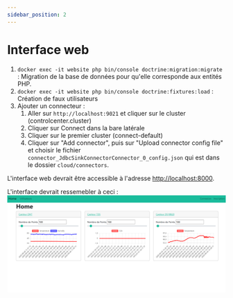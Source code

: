 ```yaml
---
sidebar_position: 2
---
```


# Interface web

1. `docker exec -it website php bin/console doctrine:migration:migrate` : Migration de la base de données pour qu'elle corresponde aux entités PHP.
2. `docker exec -it website php bin/console doctrine:fixtures:load` : Création de faux utilisateurs
3. Ajouter un connecteur :
    1. Aller sur `http://localhost:9021` et cliquer sur le cluster (controlcenter.cluster)
    2. Cliquer sur Connect dans la bare latérale
    3. Cliquer sur le premier cluster (connect-default)
    4. Cliquer sur "Add connector", puis sur "Upload connector config file" et choisir le fichier `connector_JdbcSinkConnectorConnector_0_config.json` qui est dans le dossier `cloud/connectors`.

L'interface web devrait être accessible à l'adresse [http://localhost:8000](http://locahost:8000).

L'interface devrait ressemebler à ceci : 
![Capture d'écran du dashboard](../../assets/dashboard.png)